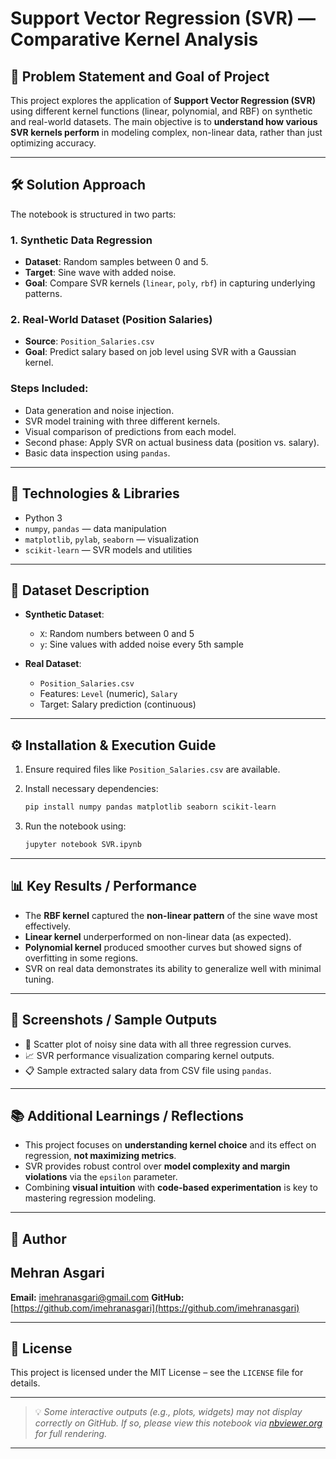 # Support Vector Regression (SVR) — Comparative Kernel Analysis

## 🎯 Problem Statement and Goal of Project

This project explores the application of **Support Vector Regression (SVR)** using different kernel functions (linear, polynomial, and RBF) on synthetic and real-world datasets. The main objective is to **understand how various SVR kernels perform** in modeling complex, non-linear data, rather than just optimizing accuracy.

---

## 🛠 Solution Approach

The notebook is structured in two parts:

### 1. **Synthetic Data Regression**

* **Dataset**: Random samples between 0 and 5.
* **Target**: Sine wave with added noise.
* **Goal**: Compare SVR kernels (`linear`, `poly`, `rbf`) in capturing underlying patterns.

### 2. **Real-World Dataset (Position Salaries)**

* **Source**: `Position_Salaries.csv`
* **Goal**: Predict salary based on job level using SVR with a Gaussian kernel.

### Steps Included:

* Data generation and noise injection.
* SVR model training with three different kernels.
* Visual comparison of predictions from each model.
* Second phase: Apply SVR on actual business data (position vs. salary).
* Basic data inspection using `pandas`.

---

## 🧰 Technologies & Libraries

* Python 3
* `numpy`, `pandas` — data manipulation
* `matplotlib`, `pylab`, `seaborn` — visualization
* `scikit-learn` — SVR models and utilities

---

## 📁 Dataset Description

* **Synthetic Dataset**:

  * `X`: Random numbers between 0 and 5
  * `y`: Sine values with added noise every 5th sample

* **Real Dataset**:

  * `Position_Salaries.csv`
  * Features: `Level` (numeric), `Salary`
  * Target: Salary prediction (continuous)

---

## ⚙️ Installation & Execution Guide

1. Ensure required files like `Position_Salaries.csv` are available.
2. Install necessary dependencies:

   ```bash
   pip install numpy pandas matplotlib seaborn scikit-learn
   ```
3. Run the notebook using:

   ```bash
   jupyter notebook SVR.ipynb
   ```

---

## 📊 Key Results / Performance

* The **RBF kernel** captured the **non-linear pattern** of the sine wave most effectively.
* **Linear kernel** underperformed on non-linear data (as expected).
* **Polynomial kernel** produced smoother curves but showed signs of overfitting in some regions.
* SVR on real data demonstrates its ability to generalize well with minimal tuning.

---

## 📸 Screenshots / Sample Outputs

* 🧪 Scatter plot of noisy sine data with all three regression curves.
* 📈 SVR performance visualization comparing kernel outputs.
* 📋 Sample extracted salary data from CSV file using `pandas`.

---

## 📚 Additional Learnings / Reflections

* This project focuses on **understanding kernel choice** and its effect on regression, **not maximizing metrics**.
* SVR provides robust control over **model complexity and margin violations** via the `epsilon` parameter.
* Combining **visual intuition** with **code-based experimentation** is key to mastering regression modeling.

---

## 👤 Author

## Mehran Asgari

**Email:** [imehranasgari@gmail.com](mailto:imehranasgari@gmail.com)
**GitHub:** [https://github.com/imehranasgari](https://github.com/imehranasgari)

---

## 📄 License

This project is licensed under the MIT License – see the `LICENSE` file for details.

---

> 💡 *Some interactive outputs (e.g., plots, widgets) may not display correctly on GitHub. If so, please view this notebook via [nbviewer.org](https://nbviewer.org) for full rendering.*

---

